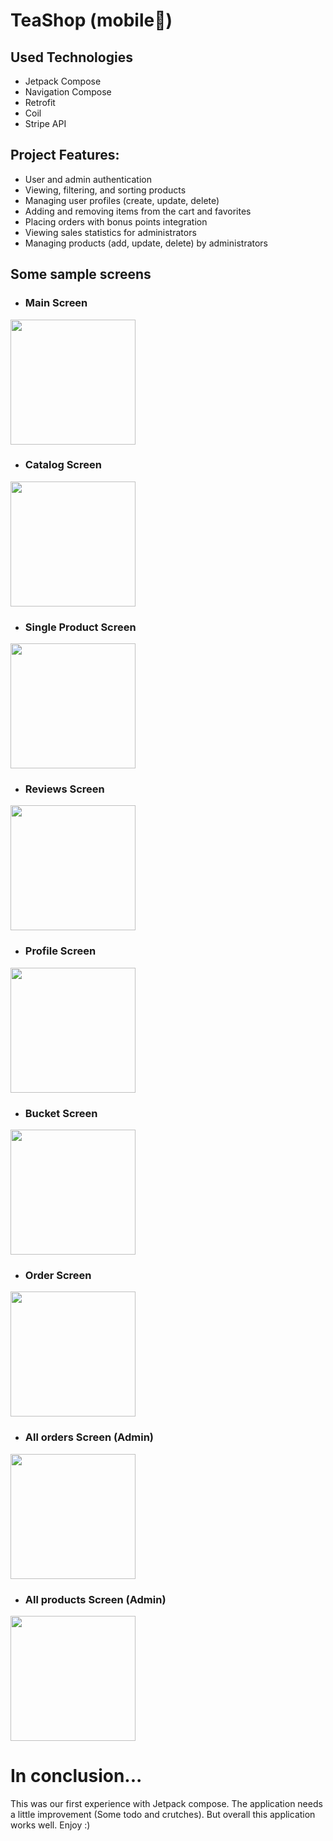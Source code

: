 # TeaShop (mobile🎴)

## Used Technologies
* Jetpack Compose
* Navigation Compose
* Retrofit
* Coil
* Stripe API

## Project Features:

* User and admin authentication
* Viewing, filtering, and sorting products
* Managing user profiles (create, update, delete)
* Adding and removing items from the cart and favorites
* Placing orders with bonus points integration
* Viewing sales statistics for administrators
* Managing products (add, update, delete) by administrators

## Some sample screens
* ### Main Screen
<img src="https://i.ibb.co/JnL4J1n/main.jpg" width="200" /><br/>

* ### Catalog Screen
<img src="https://i.ibb.co/DLKV3Sk/products.jpg" width="200" /><br/>

* ### Single Product Screen
<img src="https://i.ibb.co/NY1F6bF/product.jpg" width="200" /><br/>

* ### Reviews Screen
<img src="https://i.ibb.co/WtDB245/reviews.jpg" width="200" /><br/>

* ### Profile Screen
<img src="https://i.ibb.co/F67MgDQ/profile.jpg" width="200" /><br/>

* ### Bucket Screen
<img src="https://i.ibb.co/sF8y49R/bucket.jpg" width="200" /><br/>

* ### Order Screen
<img src="https://i.ibb.co/Q8D9SnD/orders.jpg" width="200" /><br/>

* ### All orders Screen (Admin)
<img src="https://i.ibb.co/Tb6bx6p/allorders.jpg" width="200" /><br/>

* ### All products Screen (Admin)
<img src="https://i.ibb.co/2NC84jJ/allproducts.jpg" width="200" /><br/>

# In conclusion...
This was our first experience with Jetpack compose. The application needs a little improvement (Some todo and crutches). But overall this application works well. Enjoy :) 
